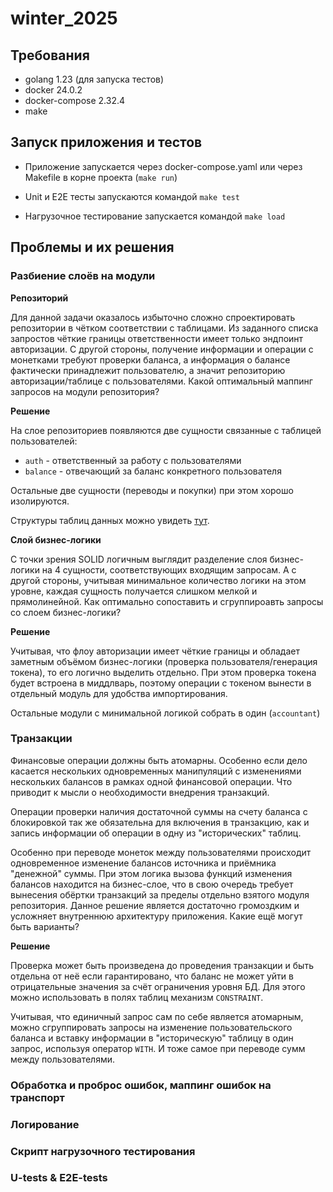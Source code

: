 # winter_2025

## Требования

- golang 1.23 (для запуска тестов)
- docker 24.0.2
- docker-compose 2.32.4
- make 

## Запуск приложения и тестов

- Приложение запускается через docker-compose.yaml или через Makefile в корне проекта (`make run`)

- Unit и E2E тесты запускаются командой `make test`

- Нагрузочное тестирование запускается командой `make load`

## Проблемы и их решения

### Разбиение слоёв на модули

__Репозиторий__

Для данной задачи оказалось избыточно сложно спроектировать репозитории в чётком соответствии с таблицами.
Из заданного списка запростов чёткие границы ответственности имеет только эндпоинт авторизации.
С другой стороны, получение информации и операции с монетками требуют проверки баланса, а информация о балансе фактически принадлежит пользователю, а значит репозиторию авторизации/таблице с пользователями.
Какой оптимальный маппинг запросов на модули репозитория?

__Решение__

На слое репозиториев появляются две сущности связанные с таблицей пользователей:
- `auth` - ответственный за работу с пользователями
- `balance` - отвечающий за баланс конкретного пользователя

Остальные две сущности (переводы и покупки) при этом хорошо изолируются.

Структуры таблиц данных можно увидеть [тут](/migrations/init.sql).

__Слой бизнес-логики__

С точки зрения SOLID логичным выглядит разделение слоя бизнес-логики на 4 сущности, соответствующих входящим запросам.
А с другой стороны, учитывая минимальное количество логики на этом уровне, каждая сущность получается слишком мелкой и прямолинейной.
Как оптимально сопоставить и сгруппироавть запросы со слоем бизнес-логики?

__Решение__

Учитывая, что флоу авторизации имеет чёткие границы и обладает заметным объёмом бизнес-логики (проверка пользователя/генерация токена), то его логично выделить отдельно. При этом проверка токена будет встроена в миддлварь, поэтому операции с токеном вынести в отдельный модуль для удобства импортирования.

Остальные модули с минимальной логикой собрать в один (`accountant`)

### Транзакции

Финансовые операции должны быть атомарны. Особенно если дело касается нескольких одновременных манипуляций с изменениями нескольких балансов в рамках одной финансовой операции. Что приводит к мысли о необходимости внедрения транзакций. 

Операции проверки наличия достаточной суммы на счету баланса с блокировкой так же обязательна для включения в транзакцию, как и запись информации об операции в одну из "исторических" таблиц. 

Особенно при переводе монеток между пользователями происходит одновременное изменение балансов источника и приёмника "денежной" суммы. 
При этом логика вызова функций изменения балансов находится на бизнес-слое, что в свою очередь требует вынесения обёртки транзакций за пределы отдельно взятого модуля репозитория. Данное решение является достаточно громоздким и усложняет внутреннюю архитектуру приложения.
Какие ещё могут быть варианты?

__Решение__

Проверка может быть произведена до проведения транзакции и быть отдельна от неё если гарантировано, что баланс не может уйти в отрицательные значения за счёт ограничения уровня БД. Для этого можно использовать в полях таблиц механизм `CONSTRAINT`.

Учитывая, что единичный запрос сам по себе является атомарным, можно сгруппировать запросы на изменение пользовательского баланса и вставку информации в "историческую" таблицу в один запрос, используя оператор `WITH`. И тоже самое при переводе сумм между пользователями.

### Обработка и проброс ошибок, маппинг ошибок на транспорт

### Логирование

### Скрипт нагрузочного тестирования

### U-tests & E2E-tests